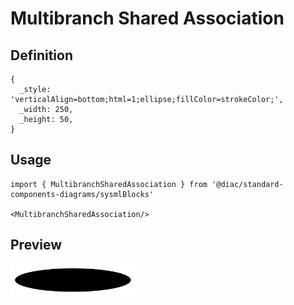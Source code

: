 # Multibranch Shared Association

## Definition

```
{
  _style: 'verticalAlign=bottom;html=1;ellipse;fillColor=strokeColor;',
  _width: 250,
  _height: 50,
}
```

## Usage

```
import { MultibranchSharedAssociation } from '@diac/standard-components-diagrams/sysmlBlocks'

<MultibranchSharedAssociation/>
```

## Preview

<img src="./multibranch-shared-association.png" width="200"/>
